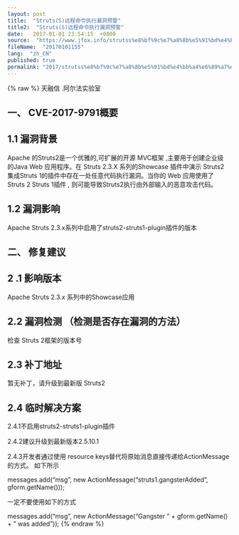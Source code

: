 ```yaml
---
layout: post
title:  "Struts(S)远程命令执行漏洞预警"
title2:  "Struts(S)远程命令执行漏洞预警"
date:   2017-01-01 23:54:15  +0800
source:  "https://www.jfox.info/strutss%e8%bf%9c%e7%a8%8b%e5%91%bd%e4%bb%a4%e6%89%a7%e8%a1%8c%e6%bc%8f%e6%b4%9e%e9%a2%84%e8%ad%a6.html"
fileName:  "20170101155"
lang:  "zh_CN"
published: true
permalink: "2017/strutss%e8%bf%9c%e7%a8%8b%e5%91%bd%e4%bb%a4%e6%89%a7%e8%a1%8c%e6%bc%8f%e6%b4%9e%e9%a2%84%e8%ad%a6.html"
---
```

{% raw %}
天融信 .阿尔法实验室

##  一、 CVE-2017-9791概要

##  1.1 漏洞背景

 Apache 的Struts2是一个优雅的,可扩展的开源 MVC框架 ,主要用于创建企业级 的Java Web 应用程序。在 Struts 2.3.X 系列的Showcase 插件中演示 Struts2 集成Struts 1的插件中存在一处任意代码执行漏洞。当你的 Web 应用使用了 Struts 2 Struts 1插件 , 则可能导致Struts2执行由外部输入的恶意攻击代码。 

##  1.2 漏洞影响

Apache Struts 2.3.x系列中启用了struts2-struts1-plugin插件的版本

##  二、 修复建议

## 2 .1 影响版本

 Apache Struts 2.3.x 系列中的Showcase应用

##  2.2 漏洞检测 （检测是否存在漏洞的方法）

 检查 Struts 2框架的版本号 

##  2.3 补丁地址

 暂无补丁，请升级到最新版 Struts2

##  2.4 临时解决方案

2.4.1不启用struts2-struts1-plugin插件

2.4.2建议升级到最新版本2.5.10.1

 2.4.3开发者通过使用 resource keys替代将原始消息直接传递给ActionMessage的方式。 如下所示

messages.add(“msg”, new ActionMessage(“struts1.gangsterAdded”, gform.getName()));

一定不要使用如下的方式

messages.add(“msg”, new ActionMessage(“Gangster ” + gform.getName() + ” was added”));
{% endraw %}